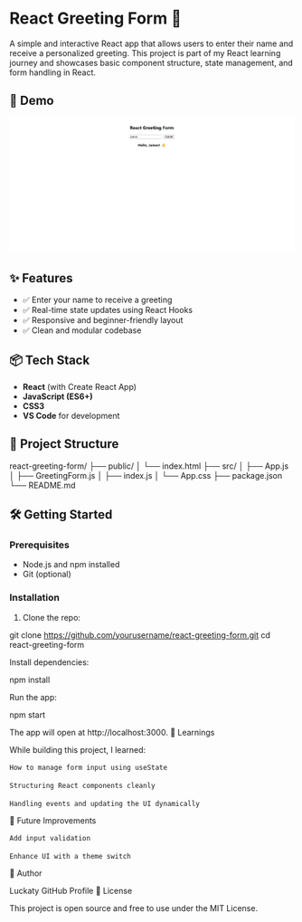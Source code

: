 # React Greeting Form 👋

A simple and interactive React app that allows users to enter their name and receive a personalized greeting. This project is part of my React learning journey and showcases basic component structure, state management, and form handling in React.

## 🚀 Demo

![React Greeting Form Screenshot](/screenshot.png)  

## ✨ Features

- ✅ Enter your name to receive a greeting
- ✅ Real-time state updates using React Hooks
- ✅ Responsive and beginner-friendly layout
- ✅ Clean and modular codebase

## 📦 Tech Stack

- **React** (with Create React App)
- **JavaScript (ES6+)**
- **CSS3**
- **VS Code** for development

## 📂 Project Structure

react-greeting-form/
├── public/
│ └── index.html
├── src/
│ ├── App.js
│ ├── GreetingForm.js
│ ├── index.js
│ └── App.css
├── package.json
└── README.md


## 🛠️ Getting Started

### Prerequisites

- Node.js and npm installed
- Git (optional)

### Installation

1. Clone the repo:


git clone https://github.com/yourusername/react-greeting-form.git
cd react-greeting-form

Install dependencies:

npm install

Run the app:

npm start

The app will open at http://localhost:3000.
📘 Learnings

While building this project, I learned:

    How to manage form input using useState

    Structuring React components cleanly

    Handling events and updating the UI dynamically

📌 Future Improvements

    Add input validation

    Enhance UI with a theme switch



🧠 Author

Luckaty
GitHub Profile
📄 License

This project is open source and free to use under the MIT License.
